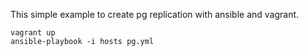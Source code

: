 This simple example to create pg replication with ansible and vagrant.

```
vagrant up
ansible-playbook -i hosts pg.yml
```
